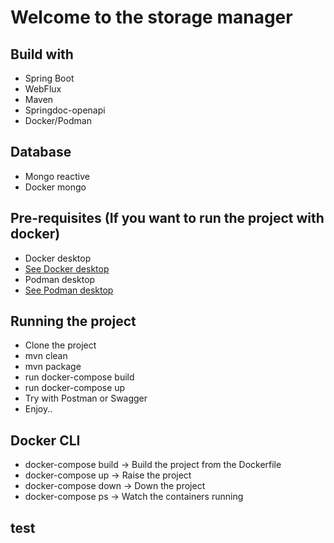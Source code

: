 # Welcome to the storage manager

## Build with
- Spring Boot
- WebFlux
- Maven
- Springdoc-openapi
- Docker/Podman

## Database
- Mongo reactive
- Docker mongo

## Pre-requisites (If you want to run the project with docker)
- Docker desktop
- [See Docker desktop ](https://www.docker.com/products/docker-desktop/)
- Podman desktop
- [See Podman desktop ](https://podman-desktop.io/)

## Running the project
- Clone the project
- mvn clean
- mvn package
- run docker-compose build
- run docker-compose up
- Try with Postman or Swagger
- Enjoy..

## Docker CLI
- docker-compose build -> Build the project from the Dockerfile
- docker-compose up -> Raise the project
- docker-compose down -> Down the project
- docker-compose ps -> Watch the containers running

## test